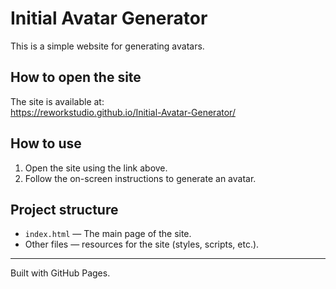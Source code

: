 # Initial Avatar Generator

This is a simple website for generating avatars.

## How to open the site

The site is available at:  
https://reworkstudio.github.io/Initial-Avatar-Generator/

## How to use

1. Open the site using the link above.
2. Follow the on-screen instructions to generate an avatar.

## Project structure

- `index.html` — The main page of the site.
- Other files — resources for the site (styles, scripts, etc.).

---

Built with GitHub Pages.
